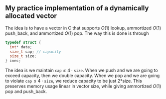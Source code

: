 ## My practice implementation of a dynamically allocated vector

The idea is to have a vector in C that supports $O(1)$ lookup, ammortized $O(1$) push_back, and ammortized $O(1)$ pop.
The way this is done is through
```C
typedef struct {
  int* data;
  size_t cap; // capacity
  size_t size;
} ivec;
```

The idea is we maintain $\texttt{cap} \le 4\cdot\texttt{size}$. When we push and we are going to exceed capacity, then we double capacity. When we pop and we are going to violate $\texttt{cap} \le 4\cdot\texttt{size}$, we reduce capacity to be just 2*size. This preserves memory usage linear in vector size, while giving ammortized $O(1)$ pop and push_back.

